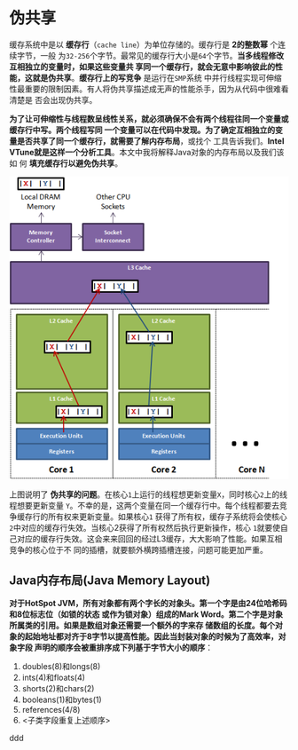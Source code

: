 伪共享
================================================================================
缓存系统中是以 **缓存行**（`cache line`）为单位存储的。缓存行是 **2的整数幂** 个连续字节，一般
为`32-256`个字节。最常见的缓存行大小是`64`个字节。**当多线程修改互相独立的变量时，如果这些变量共
享同一个缓存行，就会无意中影响彼此的性能，这就是伪共享**。**缓存行上的写竞争** 是运行在`SMP`系统
中并行线程实现可伸缩性最重要的限制因素。有人将伪共享描述成无声的性能杀手，因为从代码中很难看清楚是
否会出现伪共享。

**为了让可伸缩性与线程数呈线性关系，就必须确保不会有两个线程往同一个变量或缓存行中写。两个线程写同
一个变量可以在代码中发现。为了确定互相独立的变量是否共享了同一个缓存行，就需要了解内存布局**，或找个
工具告诉我们。**Intel VTune就是这样一个分析工具**。本文中我将解释Java对象的内存布局以及我们该如
何 **填充缓存行以避免伪共享**。

![伪共享](img/14.png)

上图说明了 **伪共享的问题**。在核心`1`上运行的线程想更新变量`X`，同时核心`2`上的线程想要更新变量
`Y`。不幸的是，这两个变量在同一个缓存行中。每个线程都要去竞争缓存行的所有权来更新变量。如果核心`1`
获得了所有权，缓存子系统将会使核心`2`中对应的缓存行失效。当核心2获得了所有权然后执行更新操作，核心
`1`就要使自己对应的缓存行失效。这会来来回回的经过L3缓存，大大影响了性能。如果互相竞争的核心位于不
同的插槽，就要额外横跨插槽连接，问题可能更加严重。

## Java内存布局(Java Memory Layout)
**对于HotSpot JVM，所有对象都有两个字长的对象头。第一个字是由24位哈希码和8位标志位（如锁的状态
或作为锁对象）组成的Mark Word。第二个字是对象所属类的引用。如果是数组对象还需要一个额外的字来存
储数组的长度。每个对象的起始地址都对齐于8字节以提高性能。因此当封装对象的时候为了高效率，对象字段
声明的顺序会被重排序成下列基于字节大小的顺序**：
1. doubles(8)和longs(8)
2. ints(4)和floats(4)
3. shorts(2)和chars(2)
4. booleans(1)和bytes(1)
5. references(4/8)
6. <子类字段重复上述顺序>





































ddd
